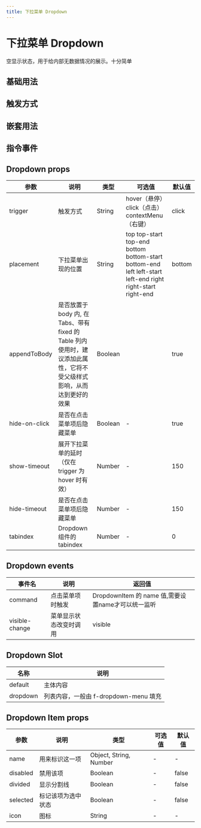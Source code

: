 ```yaml
---
title: 下拉菜单 Dropdown
---
```


<f-back-top></f-back-top>

# 下拉菜单 Dropdown

空显示状态，用于给内部无数据情况的展示。十分简单

## 基础用法

<preview path="./demo/Dropdown/Basic.vue"></preview>

## 触发方式

<preview path="./demo/Dropdown/Trigger.vue"></preview>

## 嵌套用法

<preview path="./demo/Dropdown/Nest.vue"></preview>

## 指令事件

<preview path="./demo/Dropdown/Command.vue"></preview>

## Dropdown props

| 参数          | 说明                                                                                                                  | 类型    | 可选值                                                                                                    | 默认值 |
| ------------- | --------------------------------------------------------------------------------------------------------------------- | ------- | --------------------------------------------------------------------------------------------------------- | ------ |
| trigger       | 触发方式                                                                                                              | String  | hover（悬停）click（点击）contextMenu（右键）                                                             | click  |
| placement     | 下拉菜单出现的位置                                                                                                    | String  | top top-start top-end bottom bottom-start bottom-end left left-start left-end right right-start right-end | bottom |
| appendToBody  | 是否放置于 body 内, 在 Tabs、带有 fixed 的 Table 列内使用时，建议添加此属性，它将不受父级样式影响，从而达到更好的效果 | Boolean |                                                                                                           | true   |
| hide-on-click | 是否在点击菜单项后隐藏菜单                                                                                            | Boolean | -                                                                                                         | true   |
| show-timeout  | 展开下拉菜单的延时（仅在 trigger 为 hover 时有效）                                                                    | Number  | -                                                                                                         | 150    |
| hide-timeout  | 是否在点击菜单项后隐藏菜单                                                                                            | Number  | -                                                                                                         | 150    |
| tabindex      | Dropdown 组件的 tabindex                                                                                              | Number  | -                                                                                                         | 0      |

## Dropdown events

| 事件名         | 说明                   | 返回值                                             |
| -------------- | ---------------------- | -------------------------------------------------- |
| command        | 点击菜单项时触发       | DropdownItem 的 name 值,需要设置name才可以统一监听 |
| visible-change | 菜单显示状态改变时调用 | visible                                            |

## Dropdown Slot

| 名称     | 说明                                  |
| -------- | ------------------------------------- |
| default  | 主体内容                              |
| dropdown | 列表内容，一般由 f-dropdown-menu 填充 |

## Dropdown Item props

| 参数     | 说明               | 类型                   | 可选值 | 默认值 |
| -------- | ------------------ | ---------------------- | ------ | ------ |
| name     | 用来标识这一项     | Object, String, Number | -      | -      |
| disabled | 禁用该项           | Boolean                | -      | false  |
| divided  | 显示分割线         | Boolean                | -      | false  |
| selected | 标记该项为选中状态 | Boolean                | -      | false  |
| icon     | 图标               | String                 | -      | -      |
